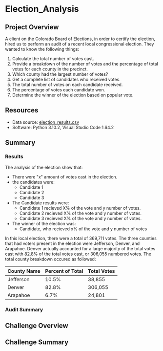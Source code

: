 # Election_Analysis
## Project Overview
A client on the Colorado Board of Elections, in order to certify the election, hired us to perform an audit of a recent local congressional election. They wanted to know the following things:

1. Calculate the total number of votes cast.
2. Provide a breakdown of the number of votes and the percentage of total votes for each county in the precinct.
3. Which county had the largest number of votes?
4. Get a complete list of candidates who received votes.
5. The total number of votes on each candidate received.
6. The percentage of votes each candidate won.
7. Determine the winner of the election based on popular vote.

## Resources
- Data source: [election_results.csv](https://github.com/aKnownSaltMine/Election_Analysis/blob/main/Resources/election_results.csv)
- Software: Python 3.10.2, Visual Studio Code 1.64.2

## Summary
### Results
The analysis of the election show that: 
- There were "x" amount of votes cast in the election. 
- the candidates were:
	- Candidate 1
	- Candidate 2
	- Candidate 3
- The Candidate results were:
	- Candidate 1 recieved X% of the vote and y number of votes.
	- Candidate 2 recieved X% of the vote and y number of votes.
	- Candidate 3 recieved X% of the vote and y number of votes.
- The winner of the election was: 
	- Candidate, who recieved x% of the vote and y number of votes

In this local election, there were a total of 369,711 votes. The three counties that had voters present in the election were Jefferson, Denver, and Arapahoe. Denver actually accounted for a large majority of the total votes cast with 82.8% of the total votes cast, or 306,055 numbered votes. The total county breakdown occured as followed:

| County Name | Percent of Total | Total Votes |
| :---------- | :--------------- | :---------- |
| Jefferson   | 10.5%            | 38,855      |
| Denver      | 82.8%            | 306,055     |
| Arapahoe    | 6.7%             | 24,801      |
### Audit Summary
## Challenge Overview
## Challenge Summary
